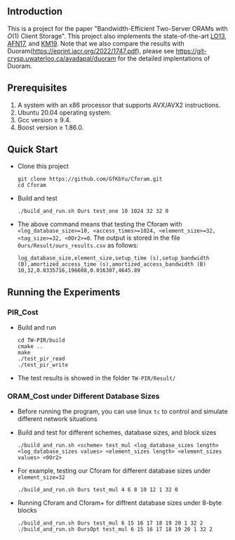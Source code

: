 ## Introduction
This is a project for the paper "Bandwidth-Efficient Two-Server ORAMs with $O(1)$ Client Storage". This project also implements the state-of-the-art [LO13](https://eprint.iacr.org/2011/384.pdf), [AFN17](https://eprint.iacr.org/2016/849.pdf), and [KM19](https://arxiv.org/pdf/1802.05145.pdf). Note that we also compare the results with Duoram(https://eprint.iacr.org/2022/1747.pdf), please see https://git-crysp.uwaterloo.ca/avadapal/duoram for the detailed implentations of Duoram. 

## Prerequisites
1. A system with an x86 processor that supports AVX/AVX2 instructions. 
2. Ubuntu 20.04 operating system.
3. Gcc version $\geq$ 9.4.
4. Boost version $\geq$ 1.86.0.

## Quick Start
  - Clone this project

        git clone https://github.com/GfKbYu/Cforam.git
        cd Cforam
    
  - Build and test
  
        ./build_and_run.sh Ours test_one 10 1024 32 32 0
        
  - The above command means that testing the Cforam with ``<log_database_size>=10, <access_times>=1024, <element_size>=32, <tag_size>=32, <0Or2>=0``. The output is stored in the file ``Ours/Result/ours_results.csv`` as follows:
  
        log_database_size,element_size,setup_time (s),setup_bandwidth (B),amortized_access_time (s),amortized_access_bandwidth (B)
        10,32,0.0335716,196608,0.016307,4645.89

## Running the Experiments

### PIR_Cost
  - Build and run

        cd TW-PIR/build
        cmake ..
        make
        ./test_pir_read
        ./test_pir_write
        
  - The test results is showed in the folder ``TW-PIR/Result/``

### ORAM_Cost under Different Database Sizes
  - Before running the program, you can use linux ``tc`` to control and simulate different network situations

  - Build and test for different schemes, database sizes, and block sizes

        ./build_and_run.sh <scheme> test_mul <log_database_sizes length> <log_database_sizes values> <element_sizes length> <element_sizes values> <0Or2>
        
  - For example, testing our Cforam for different database sizes under ``element_size=32``

        ./build_and_run.sh Ours test_mul 4 6 8 10 12 1 32 0

      
  - Running Cforam and Cforam+ for diffrent database sizes under 8-byte blocks

        ./build_and_run.sh Ours test_mul 6 15 16 17 18 19 20 1 32 2
        ./build_and_run.sh OursOpt test_mul 6 15 16 17 18 19 20 1 32 2

